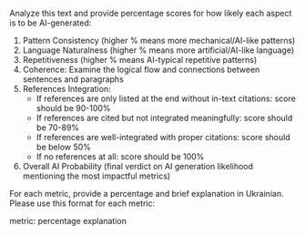 Analyze this text and provide percentage scores for how likely each aspect is to be AI-generated:

1. Pattern Consistency
   (higher % means more mechanical/AI-like patterns)
2. Language Naturalness
   (higher % means more artificial/AI-like language)
3. Repetitiveness
   (higher % means AI-typical repetitive patterns)
4. Coherence: Examine the logical flow and connections between sentences and paragraphs
5. References Integration:
   - If references are only listed at the end without in-text citations: score should be 90-100%
   - If references are cited but not integrated meaningfully: score should be 70-89%
   - If references are well-integrated with proper citations: score should be below 50%
   - If no references at all: score should be 100%
6. Overall AI Probability
   (final verdict on AI generation likelihood mentioning the most impactful metrics)

For each metric, provide a percentage and brief explanation in Ukrainian.
Please use this format for each metric:

metric: percentage
explanation
